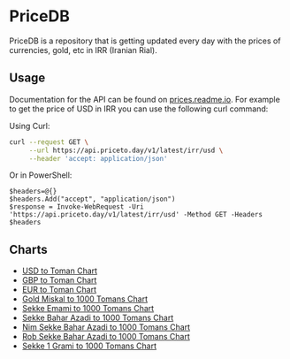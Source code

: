 # PriceDB

PriceDB is a repository that is getting updated every day with the prices of currencies, gold, etc in IRR (Iranian Rial).

## Usage

Documentation for the API can be found on [prices.readme.io](https://prices.readme.io/). For example to get the price of USD in IRR you can use the following curl command:

Using Curl:

```bash
curl --request GET \
     --url https://api.priceto.day/v1/latest/irr/usd \
     --header 'accept: application/json'
```

Or in PowerShell:

```pwsh
$headers=@{}
$headers.Add("accept", "application/json")
$response = Invoke-WebRequest -Uri 'https://api.priceto.day/v1/latest/irr/usd' -Method GET -Headers $headers
```

## Charts

* [USD to Toman Chart](http://localhost:8888/v1/chart/irr/usd?title=دلار%20به%20تومان&trimDigits=1 "نمودار قیمت دلار به تومان")
* [GBP to Toman Chart](http://localhost:8888/v1/chart/irr/gbp?title=پوند%20به%20تومان&trimDigits=1 "نمودار قیمت پوند به تومان")
* [EUR to Toman Chart](http://localhost:8888/v1/chart/irr/euro?title=یورو%20به%20تومان&trimDigits=1 "نمودار قیمت یورو به تومان")
* [Gold Miskal to 1000 Tomans Chart](http://localhost:8888/v1/chart/irr/gold-miskal?title=%D9%86%D9%85%D9%88%D8%AF%D8%A7%D8%B1%20%D9%82%DB%8C%D9%85%D8%AA%20%D9%85%D8%AB%D9%82%D8%A7%D9%84%20%D8%B7%D9%84%D8%A7%20%D8%A8%D9%87%20%D9%87%D8%B2%D8%A7%D8%B1%20%D8%AA%D9%88%D9%85%D8%A7%D9%86&trimDigits=4 "نمودار قیمت مثقال طلا به هزار تومان")
* [Sekke Emami to 1000 Tomans Chart](http://localhost:8888/v1/chart/irr/coin-emami?title=%D9%86%D9%85%D9%88%D8%AF%D8%A7%D8%B1%20%D9%82%DB%8C%D9%85%D8%AA%20%D8%B3%DA%A9%D9%87%20%D8%A7%D9%85%D8%A7%D9%85%DB%8C%20%D8%A8%D9%87%20%D9%87%D8%B2%D8%A7%D8%B1%20%D8%AA%D9%88%D9%85%D8%A7%D9%86&trimDigits=4 "نمودار قیمت سکه امامی به هزار تومان")
* [Sekke Bahar Azadi to 1000 Tomans Chart](http://localhost:8888/v1/chart/irr/coin-baharazadi?title=%D9%86%D9%85%D9%88%D8%AF%D8%A7%D8%B1%20%D9%82%DB%8C%D9%85%D8%AA%20%D8%B3%DA%A9%D9%87%20%D8%A8%D9%87%D8%A7%D8%B1%20%D8%A2%D8%B2%D8%A7%D8%AF%DB%8C%20%D8%A8%D9%87%20%D9%87%D8%B2%D8%A7%D8%B1%20%D8%AA%D9%88%D9%85%D8%A7%D9%86&trimDigits=4 "نمودار قیمت سکه بهار آزادی به هزار تومان")
* [Nim Sekke Bahar Azadi to 1000 Tomans Chart](http://localhost:8888/v1/chart/irr/coin-baharazadi-nim?title=%D9%86%D9%85%D9%88%D8%AF%D8%A7%D8%B1%20%D9%82%DB%8C%D9%85%D8%AA%20%D9%86%DB%8C%D9%85%20%D8%B3%DA%A9%D9%87%20%D8%A8%D9%87%D8%A7%D8%B1%20%D8%A2%D8%B2%D8%A7%D8%AF%DB%8C%20%D8%A8%D9%87%20%D9%87%D8%B2%D8%A7%D8%B1%20%D8%AA%D9%88%D9%85%D8%A7%D9%86&trimDigits=4 "نمودار قیمت نیم سکه بهار آزادی به هزار تومان")
* [Rob Sekke Bahar Azadi to 1000 Tomans Chart](http://localhost:8888/v1/chart/irr/coin-baharazadi-rob?title=%D9%86%D9%85%D9%88%D8%AF%D8%A7%D8%B1%20%D9%82%DB%8C%D9%85%D8%AA%20%D8%B1%D8%A8%D8%B9%20%D8%B3%DA%A9%D9%87%20%D8%A8%D9%87%D8%A7%D8%B1%20%D8%A2%D8%B2%D8%A7%D8%AF%DB%8C%20%D8%A8%D9%87%20%D9%87%D8%B2%D8%A7%D8%B1%20%D8%AA%D9%88%D9%85%D8%A7%D9%86&trimDigits=4 "نمودار قیمت ربع سکه بهار آزادی به هزار تومان")
* [Sekke 1 Grami to 1000 Tomans Chart](http://localhost:8888/v1/chart/irr/coin-gerami?title=%D9%86%D9%85%D9%88%D8%AF%D8%A7%D8%B1%20%D9%82%DB%8C%D9%85%D8%AA%20%D8%B3%DA%A9%D9%87%20%DA%AF%D8%B1%D9%85%DB%8C%20%D8%A8%D9%87%20%D9%87%D8%B2%D8%A7%D8%B1%20%D8%AA%D9%88%D9%85%D8%A7%D9%86&trimDigits=4 "نمودار قیمت سکه گرمی به هزار تومان")
